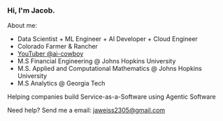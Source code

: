 ### Hi, I'm Jacob.

About me:
  - Data Scientist + ML Engineer + AI Developer + Cloud Engineer 
  - Colorado Farmer & Rancher 
  - [YouTuber @ai-cowboy ](https://www.youtube.com/@ai-cowboy)
  - M.S Financial Engineering @ Johns Hopkins University
  - M.S. Applied and Computational Mathematics @ Johns Hopkins University
  - M.S Analytics @ Georgia Tech 

Helping companies build Service-as-a-Software using Agentic Software

Need help?
Send me a email: jaweiss2305@gmail.com

<!--
**jacobweiss2305/jacobweiss2305** is a ✨ _special_ ✨ repository because its `README.md` (this file) appears on your GitHub profile.

Here are some ideas to get you started:

- 
- 🌱 I’m currently learning ...
- 👯 I’m looking to collaborate on ...
- 🤔 I’m looking for help with ...
- 💬 Ask me about ...
- 📫 How to reach me: ...
- 😄 Pronouns: ...
- ⚡ Fun fact: ...
-->
